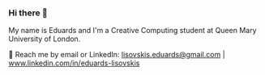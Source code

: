 ### Hi there 👋

My name is Eduards and I'm a Creative Computing student at Queen Mary University of London.

💬 Reach me by email or LinkedIn: lisovskis.eduards@gmail.com | www.linkedin.com/in/eduards-lisovskis


<!--
**ed-w-ds/ed-w-ds** is a ✨ _special_ ✨ repository because its `README.md` (this file) appears on your GitHub profile.

Here are some ideas to get you started:

- 🔭 I’m currently working on ...
- 🌱 I’m currently learning ...
- 👯 I’m looking to collaborate on ...
- 🤔 I’m looking for help with ...
- 💬 Ask me about ...
- 📫 How to reach me: ...
- 😄 Pronouns: ...
- ⚡ Fun fact: ...
-->
